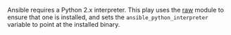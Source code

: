 Ansible requires a Python 2.x interpreter.  This play uses the [raw][]
module to ensure that one is installed, and sets the
`ansible_python_interpreter` variable to point at the installed
binary.

[raw]: http://docs.ansible.com/ansible/raw_module.html

